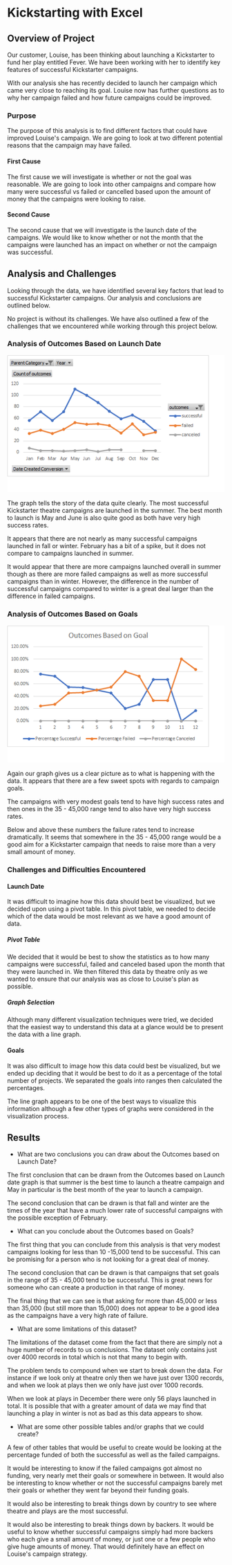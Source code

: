 # Kickstarting with Excel

## Overview of Project

Our customer, Louise, has been thinking about launching a Kickstarter to fund her play entitled Fever.  We have been working with her to identify key features of successful Kickstarter campaigns.

With our analysis she has recently decided to launch her campaign which came very close to reaching its goal.  Louise now has further questions as to why her campaign failed and how future campaigns could be improved.

### Purpose

The purpose of this analysis is to find different factors that could have improved Louise's campaign.  We are going to look at two different potential reasons that the campaign may have failed.

#### First Cause

The first cause we will investigate is whether or not the goal was reasonable.  We are going to look into other campaigns and compare how many were successful vs failed or cancelled based upon the amount of money that the campaigns were looking to raise.

#### Second Cause

The second cause that we will investigate is the launch date of the campaigns.  We would like to know whether or not the month that the campaigns were launched has an impact on whether or not the campaign was successful.

## Analysis and Challenges

Looking through the data, we have identified several key factors that lead to successful Kickstarter campaigns.  Our analysis and conclusions are outlined below.

No project is without its challenges.  We have also outlined a few of the challenges that we encountered while working through this project below.

### Analysis of Outcomes Based on Launch Date

![Outcomes Based on Launch Date](https://github.com/ForTheGold/kickstarter-analysis/blob/main/resources/Theater_Outcomes_vs_Launch.png?raw=true)

The graph tells the story of the data quite clearly.  The most successful Kickstarter theatre campaigns are launched in the summer.  The best month to launch is May and June is also quite good as both have very high success rates.

It appears that there are not nearly as many successful campaigns launched in fall or winter.  February has a bit of a spike, but it does not compare to campaigns launched in summer.

It would appear that there are more campaigns launched overall in summer though as there are more failed campaigns as well as more successful campaigns than in winter.  However, the difference in the number of successful campaigns compared to winter is a great deal larger than the difference in failed campaigns.

### Analysis of Outcomes Based on Goals

![Outcomes Based on Goals](https://github.com/ForTheGold/kickstarter-analysis/blob/main/Resources/Outcomes_vs_Goals.png)

Again our graph gives us a clear picture as to what is happening with the data.  It appears that there are a few sweet spots with regards to campaign goals.

The campaigns with very modest goals tend to have high success rates and then ones in the 35 - 45,000 range tend to also have very high success rates.

Below and above these numbers the failure rates tend to increase dramatically.  It seems that somewhere in the 35 - 45,000 range would be a good aim for a Kickstarter campaign that needs to raise more than a very small amount of money.

### Challenges and Difficulties Encountered

#### Launch Date

It was difficult to imagine how this data should best be visualized, but we decided upon using a pivot table.  In this pivot table, we needed to decide which of the data would be most relevant as we have a good amount of data.

##### Pivot Table

We decided that it would be best to show the statistics as to how many campaigns were successful, failed and canceled based upon the month that they were launched in.  We then filtered this data by theatre only as we wanted to ensure that our analysis was as close to Louise's plan as possible.

##### Graph Selection

Although many different visualization techniques were tried, we decided that the easiest way to understand this data at a glance would be to present the data with a line graph.

#### Goals

It was also difficult to image how this data could best be visualized, but we ended up deciding that it would be best to do it as a percentage of the total number of projects.  We separated the goals into ranges then calculated the percentages.

The line graph appears to be one of the best ways to visualize this information although a few other types of graphs were considered in the visualization process.


## Results

- What are two conclusions you can draw about the Outcomes based on Launch Date?

The first conclusion that can be drawn from the Outcomes based on Launch date graph is that summer is the best time to launch a theatre campaign and May in particular is the best month of the year to launch a campaign.

The second conclusion that can be drawn is that fall and winter are the times of the year that have a much lower rate of successful campaigns with the possible exception of February.

- What can you conclude about the Outcomes based on Goals?

The first thing that you can conclude from this analysis is that very modest campaigns looking for less than 10 -15,000 tend to be successful.  This can be promising for a person who is not looking for a great deal of money.

The second conclusion that can be drawn is that campaigns that set goals in the range of 35 - 45,000 tend to be successful.  This is great news for someone who can create a production in that range of money.

The final thing that we can see is that asking for more than 45,000 or less than 35,000 (but still more than 15,000) does not appear to be a good idea as the campaigns have a very high rate of failure.

- What are some limitations of this dataset?

The limitations of the dataset come from the fact that there are simply not a huge number of records to us conclusions.  The dataset only contains just over 4000 records in total which is not that many to begin with.

The problem tends to compound when we start to break down the data.  For instance if we look only at theatre only then we have just over 1300 records, and when we look at plays then we only have just over 1000 records.

When we look at plays in December there were only 56 plays launched in total.  It is possible that with a greater amount of data we may find that launching a play in winter is not as bad as this data appears to show.

- What are some other possible tables and/or graphs that we could create?

A few of other tables that would be useful to create would be looking at the percentage funded of both the successful as well as the failed campaigns.

It would be interesting to know if the failed campaigns got almost no funding, very nearly met their goals or somewhere in between.  It would also be interesting to know whether or not the successful campaigns barely met their goals or whether they went far beyond their funding goals.

It would also be interesting to break things down by country to see where theatre and plays are the most successful.

It would also be interesting to break things down by backers.  It would be useful to know whether successful campaigns simply had more backers who each give a small amount of money, or just one or a few people who give huge amounts of money.  That would definitely have an effect on Louise's campaign strategy.
